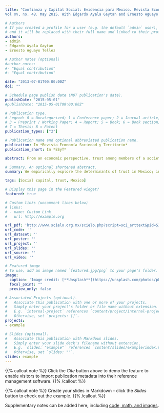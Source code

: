 ```yaml
---
title: "Confianza y Capital Social: Evidencia para México. Revista Economía Sociedad y Territorio.
Vol XV, no. 48, May 2015. With Edgardo Ayala Gaytan and Ernesto Aguayo Tellez."

# Authors
# If you created a profile for a user (e.g. the default `admin` user), write the username (folder name) here 
# and it will be replaced with their full name and linked to their profile.
authors:
- admin
- Edgardo Ayala Gaytan
- Ernesto Aguayo Tellez

# Author notes (optional)
#author_notes:
#- "Equal contribution"
#- "Equal contribution"

date: "2013-07-01T00:00:00Z"
doi: ""

# Schedule page publish date (NOT publication's date).
publishDate: "2015-05-01"
#publishDate: "2015-05-01T00:00:00Z"

# Publication type.
# Legend: 0 = Uncategorized; 1 = Conference paper; 2 = Journal article;
# 3 = Preprint / Working Paper; 4 = Report; 5 = Book; 6 = Book section;
# 7 = Thesis; 8 = Patent
publication_types: ["2"]

# Publication name and optional abbreviated publication name.
publication: In *Revista Economía Sociedad y Territorio*
publication_short: In *ESyT*

abstract: From an economic perspective, trust among members of a society is associated with the efficient functioning of markets, contract reinforcement and in general with the capacity to generate development and welfare. In this article we empirically explore the determinants of trust in Mexico; in particular we isolate the relation among two measurements of social capital, one for the individual and another for their environment. Our results show that trust increases with these measurements of social capital, and in the absence of segregation, it is higher in smaller communities, at older ages and for inhabitants of the center-occident, among others.

# Summary. An optional shortened abstract.
summary: We empirically explore the determinants of trust in Mexico; in particular we isolate the relation among two measurements of social capital, one for the individual and another for their environment.

tags: [Social capital, trust, Mexico]

# Display this page in the Featured widget?
featured: true

# Custom links (uncomment lines below)
# links:
# - name: Custom Link
#   url: http://example.org

url_pdf: 'http://www.scielo.org.mx/scielo.php?script=sci_arttext&pid=S1405-84212015000100003&lng=es&nrm=iso'
url_code: ''
url_dataset: ''
url_poster: ''
url_project: ''
url_slides: ''
url_source: ''
url_video: ''

# Featured image
# To use, add an image named `featured.jpg/png` to your page's folder. 
image:
  caption: 'Image credit: [**Unsplash**](https://unsplash.com/photos/pLCdAaMFLTE)'
  focal_point: ""
  preview_only: false

# Associated Projects (optional).
#   Associate this publication with one or more of your projects.
#   Simply enter your project's folder or file name without extension.
#   E.g. `internal-project` references `content/project/internal-project/index.md`.
#   Otherwise, set `projects: []`.
projects:
- example

# Slides (optional).
#   Associate this publication with Markdown slides.
#   Simply enter your slide deck's filename without extension.
#   E.g. `slides: "example"` references `content/slides/example/index.md`.
#   Otherwise, set `slides: ""`.
slides: example
---
```


{{% callout note %}}
Click the *Cite* button above to demo the feature to enable visitors to import publication metadata into their reference management software.
{{% /callout %}}

{{% callout note %}}
Create your slides in Markdown - click the *Slides* button to check out the example.
{{% /callout %}}

Supplementary notes can be added here, including [code, math, and images](https://wowchemy.com/docs/writing-markdown-latex/).
